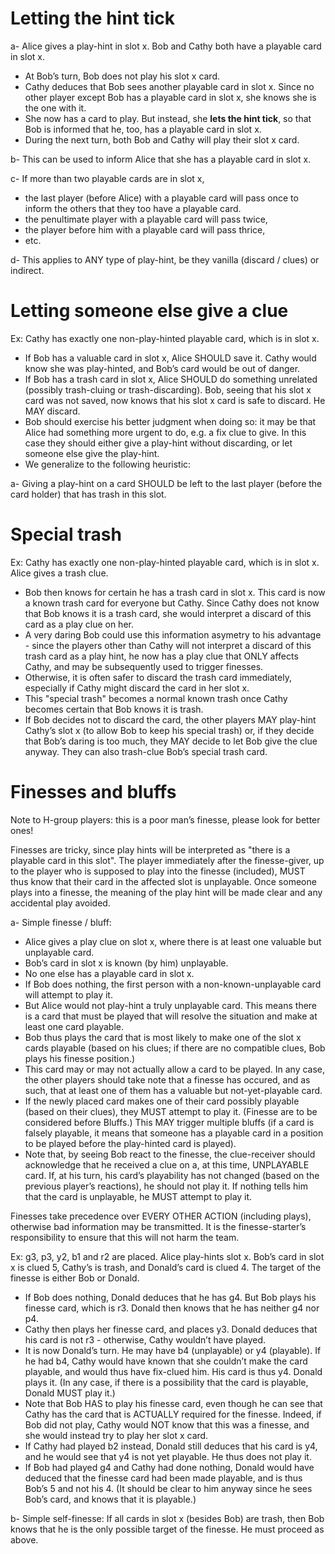 # Letting the hint tick

a- Alice gives a play-hint in slot x. Bob and Cathy both have a playable card in slot x.
- At Bob’s turn, Bob does not play his slot x card. 
- Cathy deduces that Bob sees another playable card in slot x. Since no other player except Bob has a playable card in slot x, she knows she is the one with it.
- She now has a card to play. But instead, she **lets the hint tick**, so that Bob is informed that he, too, has a playable card in slot x.
- During the next turn, both Bob and Cathy will play their slot x card.

b- This can be used to inform Alice that she has a playable card in slot x.

c- If more than two playable cards are in slot x, 
- the last player (before Alice) with a playable card will pass once to inform the others that they too have a playable card.
- the penultimate player with a playable card will pass twice,
- the player before him with a playable card will pass thrice,
- etc. 

d- This applies to ANY type of play-hint, be they vanilla (discard / clues) or indirect. 


# Letting someone else give a clue

Ex: Cathy has exactly one non-play-hinted playable card, which is in slot x. 
* If Bob has a valuable card in slot x, Alice SHOULD save it. Cathy would know she was play-hinted, and Bob’s card would be out of danger. 
* If Bob has a trash card in slot x, Alice SHOULD do something unrelated (possibly trash-cluing or trash-discarding). Bob, seeing that his slot x card was not saved, now knows that his slot x card is safe to discard. He MAY discard. 
* Bob should exercise his better judgment when doing so: it may be that Alice had something more urgent to do, e.g. a fix clue to give. In this case they should either give a play-hint without discarding, or let someone else give the play-hint.
* We generalize to the following heuristic: 

a- Giving a play-hint on a card SHOULD be left to the last player (before the card holder) that has trash in this slot. 


# Special trash

Ex: Cathy has exactly one non-play-hinted playable card, which is in slot x. Alice gives a trash clue. 
* Bob then knows for certain he has a trash card in slot x. This card is now a known trash card for everyone but Cathy. Since Cathy does not know that Bob knows it is a trash card, she would interpret a discard of this card as a play clue on her. 
* A very daring Bob could use this information asymetry to his advantage - since the players other than Cathy will not interpret a discard of this trash card as a play hint, he now has a play clue that ONLY affects Cathy, and may be subsequently used to trigger finesses. 
* Otherwise, it is often safer to discard the trash card immediately, especially if Cathy might discard the card in her slot x. 
* This "special trash" becomes a normal known trash once Cathy becomes certain that Bob knows it is trash. 
* If Bob decides not to discard the card, the other players MAY play-hint Cathy’s slot x (to allow Bob to keep his special trash) or, if they decide that Bob’s daring is too much, they MAY decide to let Bob give the clue anyway. They can also trash-clue Bob’s special trash card. 


# Finesses and bluffs

Note to H-group players: this is a poor man’s finesse, please look for better ones!

Finesses are tricky, since play hints will be interpreted as "there is a playable card in this slot". The player immediately after the finesse-giver, up to the player who is supposed to play into the finesse (included), MUST thus know that their card in the affected slot is unplayable. Once someone plays into a finesse, the meaning of the play hint will be made clear and any accidental play avoided. 

a- Simple finesse / bluff:
- Alice gives a play clue on slot x, where there is at least one valuable but unplayable card. 
- Bob’s card in slot x is known (by him) unplayable. 
- No one else has a playable card in slot x. 
- If Bob does nothing, the first person with a non-known-unplayable card will attempt to play it.
- But Alice would not play-hint a truly unplayable card. This means there is a card that must be played that will resolve the situation and make at least one card playable.
- Bob thus plays the card that is most likely to make one of the slot x cards playable (based on his clues; if there are no compatible clues, Bob plays his finesse position.)
- This card may or may not actually allow a card to be played. In any case, the other players should take note that a finesse has occured, and as such, that at least one of them has a valuable but not-yet-playable card. 
- If the newly placed card makes one of their card possibly playable (based on their clues), they MUST attempt to play it. (Finesse are to be considered before Bluffs.) This MAY trigger multiple bluffs (if a card is falsely playable, it means that someone has a playable card in a position to be played before the play-hinted card is played). 
- Note that, by seeing Bob react to the finesse, the clue-receiver should acknowledge that he received a clue on a, at this time, UNPLAYABLE card. If, at his turn, his card’s playability has not changed (based on the previous player’s reactions), he should not play it. If nothing tells him that the card is unplayable, he MUST attempt to play it. 

Finesses take precedence over EVERY OTHER ACTION (including plays), otherwise bad information may be transmitted. It is the finesse-starter’s responsibility to ensure that this will not harm the team.  

Ex: g3, p3, y2, b1 and r2 are placed. Alice play-hints slot x. Bob’s card in slot x is clued 5, Cathy’s is trash, and Donald’s card is clued 4. The target of the finesse is either Bob or Donald. 
- If Bob does nothing, Donald deduces that he has g4. But Bob plays his finesse card, which is r3. Donald then knows that he has neither g4 nor p4. 
- Cathy then plays her finesse card, and places y3. Donald deduces that his card is not r3 - otherwise, Cathy wouldn’t have played. 
- It is now Donald’s turn. He may have b4 (unplayable) or y4 (playable). If he had b4, Cathy would have known that she couldn’t make the card playable, and would thus have fix-clued him. His card is thus y4. Donald plays it. (In any case, if there is a possibility that the card is playable, Donald MUST play it.) 
- Note that Bob HAS to play his finesse card, even though he can see that Cathy has the card that is ACTUALLY required for the finesse. Indeed, if Bob did not play, Cathy would NOT know that this was a finesse, and she would instead try to play her slot x card. 
- If Cathy had played b2 instead, Donald still deduces that his card is y4, and he would see that y4 is not yet playable. He thus does not play it. 
- If Bob had played g4 and Cathy had done nothing, Donald would have deduced that the finesse card had been made playable, and is thus Bob’s 5 and not his 4. (It should be clear to him anyway since he sees Bob’s card, and knows that it is playable.)

b- Simple self-finesse: If all cards in slot x (besides Bob) are trash, then Bob knows that he is the only possible target of the finesse. He must proceed as above. 
